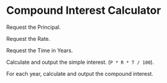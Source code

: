 # Compound Interest Calculator

Request the Principal.

Request the Rate.

Request the Time in Years.

Calculate and output the simple interest. (`P * R * T / 100`).

For each year, calculate and output the compound interest.